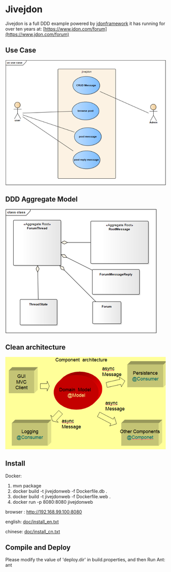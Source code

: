 Jivejdon
=========================================

Jivejdon is a full DDD example powered by [jdonframework](https://github.com/banq/jdonframework) 
 it has 
running  for over ten years
at: [https://www.jdon.com/forum](https://www.jdon.com/forum)

Use Case
------------------------------------
![avatar](./doc/usecase.png)

DDD Aggregate Model
------------------------------------
![avatar](./doc/aggregates.png)


Clean architecture
--------------------------------------
![avatar](./doc/clean.png)


Install
------------------------------------
Docker:
1. mvn package
2. docker build -t jivejdonweb -f Dockerfile.db .
3. docker build -t jivejdonweb -f Dockerfile.web .
4. docker run  -p 8080:8080 jivejdonweb

browser : http://192.168.99.100:8080

english: [doc/install_en.txt](./doc/install_en.txt)

chinese: [doc/install_cn.txt](./doc/install_cn.txt)


Compile and Deploy
-------------------------------
Please modify the value of 'deploy.dir' in build.properties, and then Run Ant:
ant
